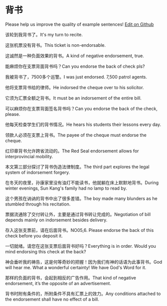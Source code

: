# 背书

Please help us improve the quality of example sentences! [Edit on Github](https://github.com/jiyushe/jiyu-example-sentence-source/blob/main/chinese/beishu_1.md)

<p><span class="chinese">该轮到我背书了。</span><span class="english">It's my turn to recite.</span></p>

<p><span class="chinese">这张机票没有背书。</span><span class="english">This ticket is non-endorsable.</span></p>

<p><span class="chinese">这诚然是一种负面效果的背书。</span><span class="english">A kind of negative endorsement, true.</span></p>

<p><span class="chinese">能麻烦你在支票背面背书吗？</span><span class="english">Can you endorse the back of check pls?</span></p>

<p><span class="chinese">我被背书了，7500多个巡警。</span><span class="english">I was just endorsed. 7,500 patrol agents.</span></p>

<p><span class="chinese">他将支票背书给的律师。</span><span class="english">He indorsed the cheque over to his solicitor.</span></p>

<p><span class="chinese">它须为汇票全额之背书。</span><span class="english">It must be an indorsement of the entire bill.</span></p>

<p><span class="chinese">可以麻烦你在支票背面签名背书吗？</span><span class="english">Can you endorse the back of the check, please.</span></p>

<p><span class="chinese">他每天检查学生们的背书情况。</span><span class="english">He hears his students their lessons every day.</span></p>

<p><span class="chinese">领款人必须在支票上背书。</span><span class="english">The payee of the cheque must endorse the cheque.</span></p>

<p><span class="chinese">红印章背书允许跨省流动的。</span><span class="english">The Red Seal endorsement allows for interprovincial mobility.</span></p>

<p><span class="chinese">本文第三部分探讨了背书伪造法律制度。</span><span class="english">The third part explores the legal system of indorsement forgery.</span></p>

<p><span class="chinese">在冬天的夜里，孙康家里没有油灯不能读书，他就躺在床上默默地背书。</span><span class="english">During winter evenings, Sun Kang's family had no lamp to read by.</span></p>

<p><span class="chinese">这个男孩在讷讷的背书中出了很多差错。</span><span class="english">The boy made many blunders as he stumbled through his recitation.</span></p>

<p><span class="chinese">票据流通除了交付转让外，主要是通过背书转让完成的。</span><span class="english">Negotiation of bill depends mainly on indorsement besides delivery.</span></p>

<p><span class="chinese">存入这张支票前，请在后面背书。</span><span class="english">NO05,6. Please endorse the back of this check before you deposit it.</span></p>

<p><span class="chinese">一切就绪。请您在这张支票后面背书好吗？</span><span class="english">Everything is in order. Would you mind endorsing this check at the back?</span></p>

<p><span class="chinese">神会垂听我的祷告，这是何等奇妙的把握！因为我们有神的话语为此事背书。</span><span class="english">God will hear me. What a wonderful certainty! We have God's Word for it.</span></p>

<p><span class="chinese">那样的负面的背书，会起到相反的广告作用。</span><span class="english">That kind of negative endorsement, it’s the opposite of an advertisement.</span></p>

<p><span class="chinese">背书时附有条件的，所附条件不具有汇票上的效力。</span><span class="english">Any conditions attached to the endorsement shall have no effect of a bill.</span></p>

